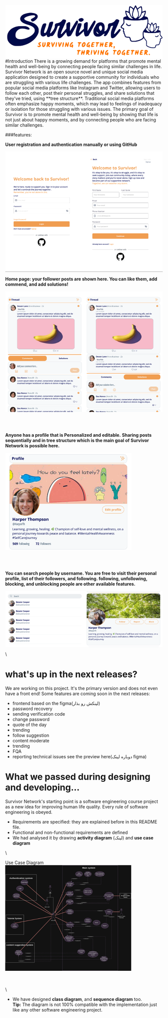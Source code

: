 <div style="display:flex">
    <img src="img/cover.png" alt="Image 1" style="width:100%;">
</div>
#Introduction
There is a growing demand for platforms that promote mental health and well-being by connecting people facing similar challenges in life. Survivor Network is an open source novel and unique social media application designed to create a supportive community for individuals who are struggling with various life challenges. The app combines features from popular social media platforms like Instagram and Twitter, allowing users to follow each other, post their personal struggles, and share solutions that they've tried, using **tree structure**. Traditional social media platforms often emphasize happy moments, which may lead to feelings of inadequacy or isolation for those struggling with various issues. The primary goal of Survivor is to promote mental health and well-being by showing that life is not just about happy moments, and by connecting people who are facing similar challenges.

###features:

**User registration and authentication manually or using GitHub**
<div style="display:flex">
    <img src="img/authentication.png" alt="Image 1" style="width:50%;">
    <img src="img/registration.png" alt="Image 2" style="width:50%;">
</div>


**Home page: your follower posts are shown here. You can like them, add commend, and add solutions!**

<div style="display:flex">
    <img src="./img/home-comments.png" alt="Image 1" style="width:50%;">
    <img src="./img/home-solutions.png" alt="Image 2" style="width:50%;">
</div>

\
\
\
**Anyone has a profile that is Personalized and editable.**
**Sharing posts sequentially and in tree structure which is the main goal of Survivor Network is possible here.**
<div style="display:flex">
    <img src="./img/ownProfile.png" alt="Image 1" style="width:80% ;">
</div>

\
\
\
**You can search people by username. You are free to visit their personal profile, list of their followers, and following. following, unfollowing, blocking, and unblocking people are other available features.**

<div style="display:flex">
    <img src="./img/search.png" alt="Image 1" style="width:50%;">
    <img src="./img/othersProfile.png" alt="Image 2" style="width:50%;">
</div>



\
# what's up in the next releases?
We are working on this project. It's the primary version and does not even have a front end! Some features are coming soon in the next releases:
- frontend based on the figma(لینکش رو بذار)
- password recovery
- sending verification code
- change password
- quote of the day
- trending
- follow suggestion
- content moderate
- trending
- FQA
- reporting technical issues
see the preview here(دوباره لینک figma)

# What we passed during designing and developing...
Survivor Network's starting point is a software engineering course project as a new idea for improving human life quality. Every rule of software engineering is obeyed.
- Requirements are specified: they are explained before in this README file.
- Functional and non-functional requirements are defined
- We had analysed it by drawing **activity diagram** (لینک) and **use case diagram**

\
<div style="display:flex">
    <figcaption>Use Case Diagram 
    <br>
    <img src="./img/UseCaseDiagram.png" alt="Image 1" style="width:80%;">
</div>



\
\
\
- We have designed **class diagram**, and **sequence diagram** too.
\
**Tip:** The diagram is not 100% compatible with the implementation just like any other software engineering project.

